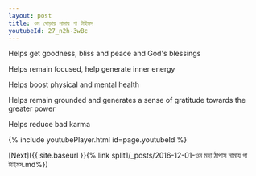 ```yaml
---
layout: post
title: ওম ঘোড়ায় নামায গা টাইমস
youtubeId: 27_n2h-3wBc
---
```

 
 
Helps get goodness, bliss and peace and God's blessings
 
Helps remain focused, help generate inner energy 
 
Helps boost physical and mental health 
 
Helps remain grounded and generates a sense of gratitude towards the greater power 
 
Helps reduce bad karma
 
 
 
 


{% include youtubePlayer.html id=page.youtubeId %}
 
[Next]({{ site.baseurl }}{% link  split1/_posts/2016-12-01-ওম মহা ঠাপাস নামায গা টাইমস.md%})
 
